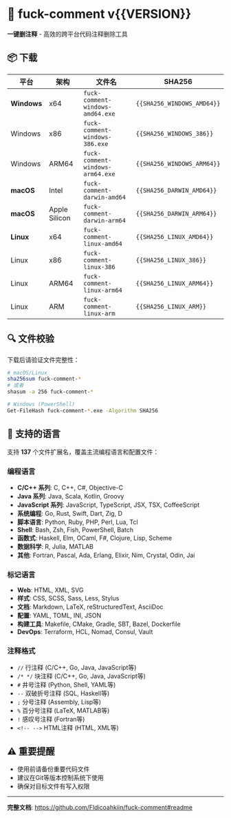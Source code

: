 # 🚀 fuck-comment v{{VERSION}}

**一键删注释** - 高效的跨平台代码注释删除工具

## 📦 下载

| 平台 | 架构 | 文件名 | SHA256 |
|------|------|--------|--------|
| **Windows** | x64 | `fuck-comment-windows-amd64.exe` | `{{SHA256_WINDOWS_AMD64}}` |
| Windows | x86 | `fuck-comment-windows-386.exe` | `{{SHA256_WINDOWS_386}}` |
| Windows | ARM64 | `fuck-comment-windows-arm64.exe` | `{{SHA256_WINDOWS_ARM64}}` |
| **macOS** | Intel | `fuck-comment-darwin-amd64` | `{{SHA256_DARWIN_AMD64}}` |
| **macOS** | Apple Silicon | `fuck-comment-darwin-arm64` | `{{SHA256_DARWIN_ARM64}}` |
| **Linux** | x64 | `fuck-comment-linux-amd64` | `{{SHA256_LINUX_AMD64}}` |
| Linux | x86 | `fuck-comment-linux-386` | `{{SHA256_LINUX_386}}` |
| Linux | ARM64 | `fuck-comment-linux-arm64` | `{{SHA256_LINUX_ARM64}}` |
| Linux | ARM | `fuck-comment-linux-arm` | `{{SHA256_LINUX_ARM}}` |

## 🔍 文件校验

下载后请验证文件完整性：

```bash
# macOS/Linux
sha256sum fuck-comment-*
# 或者
shasum -a 256 fuck-comment-*

# Windows (PowerShell)
Get-FileHash fuck-comment-*.exe -Algorithm SHA256
```

## 🔧 支持的语言

支持 **137** 个文件扩展名，覆盖主流编程语言和配置文件：

### 编程语言
- **C/C++ 系列**: C, C++, C#, Objective-C
- **Java 系列**: Java, Scala, Kotlin, Groovy  
- **JavaScript 系列**: JavaScript, TypeScript, JSX, TSX, CoffeeScript
- **系统编程**: Go, Rust, Swift, Dart, Zig, D
- **脚本语言**: Python, Ruby, PHP, Perl, Lua, Tcl
- **Shell**: Bash, Zsh, Fish, PowerShell, Batch
- **函数式**: Haskell, Elm, OCaml, F#, Clojure, Lisp, Scheme
- **数据科学**: R, Julia, MATLAB
- **其他**: Fortran, Pascal, Ada, Erlang, Elixir, Nim, Crystal, Odin, Jai

### 标记语言
- **Web**: HTML, XML, SVG
- **样式**: CSS, SCSS, Sass, Less, Stylus  
- **文档**: Markdown, LaTeX, reStructuredText, AsciiDoc
- **配置**: YAML, TOML, INI, JSON
- **构建工具**: Makefile, CMake, Gradle, SBT, Bazel, Dockerfile
- **DevOps**: Terraform, HCL, Nomad, Consul, Vault

### 注释格式
- `//` 行注释 (C/C++, Go, Java, JavaScript等)
- `/* */` 块注释 (C/C++, Go, Java, JavaScript等)  
- `#` 井号注释 (Python, Shell, YAML等)
- `--` 双破折号注释 (SQL, Haskell等)
- `;` 分号注释 (Assembly, Lisp等)
- `%` 百分号注释 (LaTeX, MATLAB等)
- `!` 感叹号注释 (Fortran等)
- `<!-- -->` HTML注释 (HTML, XML等)

## ⚠️ 重要提醒

- 使用前请备份重要代码文件
- 建议在Git等版本控制系统下使用
- 确保对目标文件有写入权限

---

**完整文档**: https://github.com/Fldicoahkiin/fuck-comment#readme
